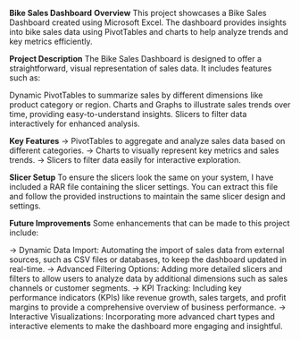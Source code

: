 **Bike Sales Dashboard**
**Overview**
This project showcases a Bike Sales Dashboard created using Microsoft Excel. The dashboard provides insights into bike sales data using PivotTables and charts to help analyze trends and key metrics efficiently.

**Project Description**
The Bike Sales Dashboard is designed to offer a straightforward, visual representation of sales data. It includes features such as:

Dynamic PivotTables to summarize sales by different dimensions like product category or region.
Charts and Graphs to illustrate sales trends over time, providing easy-to-understand insights.
Slicers to filter data interactively for enhanced analysis.

**Key Features**
-> PivotTables to aggregate and analyze sales data based on different categories.
-> Charts to visually represent key metrics and sales trends.
-> Slicers to filter data easily for interactive exploration.

**Slicer Setup**
To ensure the slicers look the same on your system, I have included a RAR file containing the slicer settings. You can extract this file and follow the provided instructions to maintain the same slicer design and settings.

**Future Improvements**
Some enhancements that can be made to this project include:

-> Dynamic Data Import: Automating the import of sales data from external sources, such as CSV files or databases, to keep the dashboard updated in real-time.
-> Advanced Filtering Options: Adding more detailed slicers and filters to allow users to analyze data by additional dimensions such as sales channels or customer segments.
-> KPI Tracking: Including key performance indicators (KPIs) like revenue growth, sales targets, and profit margins to provide a comprehensive overview of business performance.
-> Interactive Visualizations: Incorporating more advanced chart types and interactive elements to make the dashboard more engaging and insightful.
